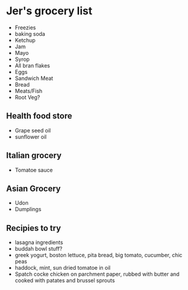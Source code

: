 # Jer's grocery list

- Freezies
- baking soda
- Ketchup
- Jam
- Mayo
- Syrop
- All bran flakes
- Eggs
- Sandwich Meat
- Bread
- Meats/Fish
- Root Veg?

## Health food store

- Grape seed oil
- sunflower oil

## Italian grocery

- Tomatoe sauce

## Asian Grocery

- Udon
- Dumplings

## Recipies to try

- lasagna ingredients
- buddah bowl stuff?
- greek yogurt, boston lettuce, pita bread, big tomato, cucumber, chic peas
- haddock, mint, sun dried tomatoe in oil
- Spatch cocke chicken on parchment paper, rubbed with butter and cooked with patates and brussel sprouts
